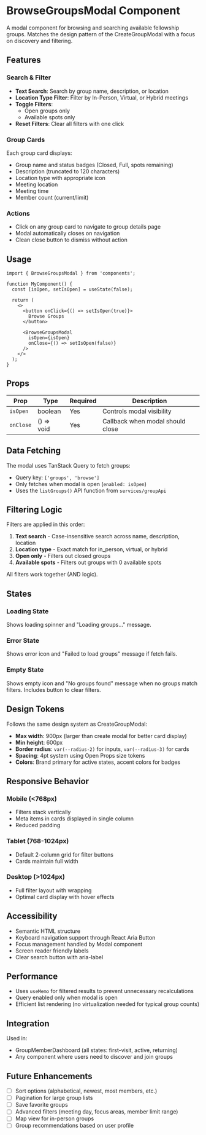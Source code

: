# BrowseGroupsModal Component

A modal component for browsing and searching available fellowship groups. Matches the design pattern of the CreateGroupModal with a focus on discovery and filtering.

## Features

### Search & Filter
- **Text Search**: Search by group name, description, or location
- **Location Type Filter**: Filter by In-Person, Virtual, or Hybrid meetings
- **Toggle Filters**:
  - Open groups only
  - Available spots only
- **Reset Filters**: Clear all filters with one click

### Group Cards
Each group card displays:
- Group name and status badges (Closed, Full, spots remaining)
- Description (truncated to 120 characters)
- Location type with appropriate icon
- Meeting location
- Meeting time
- Member count (current/limit)

### Actions
- Click on any group card to navigate to group details page
- Modal automatically closes on navigation
- Clean close button to dismiss without action

## Usage

```tsx
import { BrowseGroupsModal } from 'components';

function MyComponent() {
  const [isOpen, setIsOpen] = useState(false);

  return (
    <>
      <button onClick={() => setIsOpen(true)}>
        Browse Groups
      </button>

      <BrowseGroupsModal
        isOpen={isOpen}
        onClose={() => setIsOpen(false)}
      />
    </>
  );
}
```

## Props

| Prop | Type | Required | Description |
|------|------|----------|-------------|
| `isOpen` | boolean | Yes | Controls modal visibility |
| `onClose` | () => void | Yes | Callback when modal should close |

## Data Fetching

The modal uses TanStack Query to fetch groups:
- Query key: `['groups', 'browse']`
- Only fetches when modal is open (`enabled: isOpen`)
- Uses the `listGroups()` API function from `services/groupApi`

## Filtering Logic

Filters are applied in this order:
1. **Text search** - Case-insensitive search across name, description, location
2. **Location type** - Exact match for in_person, virtual, or hybrid
3. **Open only** - Filters out closed groups
4. **Available spots** - Filters out groups with 0 available spots

All filters work together (AND logic).

## States

### Loading State
Shows loading spinner and "Loading groups..." message.

### Error State
Shows error icon and "Failed to load groups" message if fetch fails.

### Empty State
Shows empty icon and "No groups found" message when no groups match filters.
Includes button to clear filters.

## Design Tokens

Follows the same design system as CreateGroupModal:
- **Max width**: 900px (larger than create modal for better card display)
- **Min height**: 600px
- **Border radius**: `var(--radius-2)` for inputs, `var(--radius-3)` for cards
- **Spacing**: 4pt system using Open Props size tokens
- **Colors**: Brand primary for active states, accent colors for badges

## Responsive Behavior

### Mobile (<768px)
- Filters stack vertically
- Meta items in cards displayed in single column
- Reduced padding

### Tablet (768-1024px)
- Default 2-column grid for filter buttons
- Cards maintain full width

### Desktop (>1024px)
- Full filter layout with wrapping
- Optimal card display with hover effects

## Accessibility

- Semantic HTML structure
- Keyboard navigation support through React Aria Button
- Focus management handled by Modal component
- Screen reader friendly labels
- Clear search button with aria-label

## Performance

- Uses `useMemo` for filtered results to prevent unnecessary recalculations
- Query enabled only when modal is open
- Efficient list rendering (no virtualization needed for typical group counts)

## Integration

Used in:
- GroupMemberDashboard (all states: first-visit, active, returning)
- Any component where users need to discover and join groups

## Future Enhancements

- [ ] Sort options (alphabetical, newest, most members, etc.)
- [ ] Pagination for large group lists
- [ ] Save favorite groups
- [ ] Advanced filters (meeting day, focus areas, member limit range)
- [ ] Map view for in-person groups
- [ ] Group recommendations based on user profile
